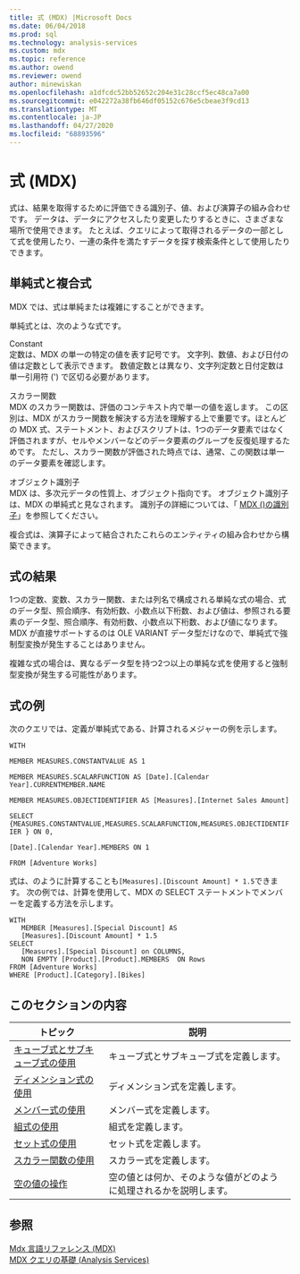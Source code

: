 ```yaml
---
title: 式 (MDX) |Microsoft Docs
ms.date: 06/04/2018
ms.prod: sql
ms.technology: analysis-services
ms.custom: mdx
ms.topic: reference
ms.author: owend
ms.reviewer: owend
author: minewiskan
ms.openlocfilehash: a1dfcdc52bb52652c204e31c28ccf5ec48ca7a00
ms.sourcegitcommit: e042272a38fb646df05152c676e5cbeae3f9cd13
ms.translationtype: MT
ms.contentlocale: ja-JP
ms.lasthandoff: 04/27/2020
ms.locfileid: "68893596"
---
```

# <a name="expressions-mdx"></a>式 (MDX)


  式は、結果を取得するために評価できる識別子、値、および演算子の組み合わせです。 データは、データにアクセスしたり変更したりするときに、さまざまな場所で使用できます。 たとえば、クエリによって取得されるデータの一部として式を使用したり、一連の条件を満たすデータを探す検索条件として使用したりできます。  
  
## <a name="simple-and-complex-expressions"></a>単純式と複合式  
 MDX では、式は単純または複雑にすることができます。  
  
 単純式とは、次のような式です。  
  
 Constant  
 定数は、MDX の単一の特定の値を表す記号です。 文字列、数値、および日付の値は定数として表示できます。 数値定数とは異なり、文字列定数と日付定数は単一引用符 (') で区切る必要があります。  
  
 スカラー関数  
 MDX のスカラー関数は、評価のコンテキスト内で単一の値を返します。 この区別は、MDX がスカラー関数を解決する方法を理解する上で重要です。ほとんどの MDX 式、ステートメント、およびスクリプトは、1つのデータ要素ではなく評価されますが、セルやメンバーなどのデータ要素のグループを反復処理するためです。 ただし、スカラー関数が評価された時点では、通常、この関数は単一のデータ要素を確認します。  
  
 オブジェクト識別子  
 MDX は、多次元データの性質上、オブジェクト指向です。 オブジェクト識別子は、MDX の単純式と見なされます。 識別子の詳細については、「 [MDX &#40;&#41;の識別子](../mdx/identifiers-mdx.md)」を参照してください。  
  
 複合式は、演算子によって結合されたこれらのエンティティの組み合わせから構築できます。  
  
## <a name="expression-results"></a>式の結果  
 1つの定数、変数、スカラー関数、または列名で構成される単純な式の場合、式のデータ型、照合順序、有効桁数、小数点以下桁数、および値は、参照される要素のデータ型、照合順序、有効桁数、小数点以下桁数、および値になります。 MDX が直接サポートするのは OLE VARIANT データ型だけなので、単純式で強制型変換が発生することはありません。  
  
 複雑な式の場合は、異なるデータ型を持つ2つ以上の単純な式を使用すると強制型変換が発生する可能性があります。  
  
## <a name="expression-examples"></a>式の例  
 次のクエリでは、定義が単純式である、計算されるメジャーの例を示します。  
  
 `WITH`  
  
 `MEMBER MEASURES.CONSTANTVALUE AS 1`  
  
 `MEMBER MEASURES.SCALARFUNCTION AS [Date].[Calendar Year].CURRENTMEMBER.NAME`  
  
 `MEMBER MEASURES.OBJECTIDENTIFIER AS [Measures].[Internet Sales Amount]`  
  
 `SELECT {MEASURES.CONSTANTVALUE,MEASURES.SCALARFUNCTION,MEASURES.OBJECTIDENTIFIER } ON 0,`  
  
 `[Date].[Calendar Year].MEMBERS ON 1`  
  
 `FROM [Adventure Works]`  
  
 式は、のように計算することも`[Measures].[Discount Amount] * 1.5`できます。 次の例では、計算を使用して、MDX の SELECT ステートメントでメンバーを定義する方法を示します。  
  
```  
WITH   
   MEMBER [Measures].[Special Discount] AS  
   [Measures].[Discount Amount] * 1.5  
SELECT   
   [Measures].[Special Discount] on COLUMNS,  
   NON EMPTY [Product].[Product].MEMBERS  ON Rows  
FROM [Adventure Works]  
WHERE [Product].[Category].[Bikes]  
```  
  
## <a name="in-this-section"></a>このセクションの内容  
  
|トピック|説明|  
|-----------|-----------------|  
|[キューブ式とサブキューブ式の使用](../mdx/using-cube-and-subcube-expressions.md)|キューブ式とサブキューブ式を定義します。|  
|[ディメンション式の使用](../mdx/using-dimension-expressions.md)|ディメンション式を定義します。|  
|[メンバー式の使用](../mdx/using-member-expressions.md)|メンバー式を定義します。|  
|[組式の使用](../mdx/using-tuple-expressions.md)|組式を定義します。|  
|[セット式の使用](../mdx/using-set-expressions.md)|セット式を定義します。|  
|[スカラー関数の使用](../mdx/using-scalar-expressions.md)|スカラー式を定義します。|  
|[空の値の操作](../mdx/working-with-empty-values.md)|空の値とは何か、そのような値がどのように処理されるかを説明します。|  
  
## <a name="see-also"></a>参照  
 [Mdx 言語リファレンス &#40;MDX&#41;](../mdx/mdx-language-reference-mdx.md)   
 [MDX クエリの基礎 &#40;Analysis Services&#41;](https://docs.microsoft.com/analysis-services/multidimensional-models/mdx/mdx-query-fundamentals-analysis-services)  
  
  

